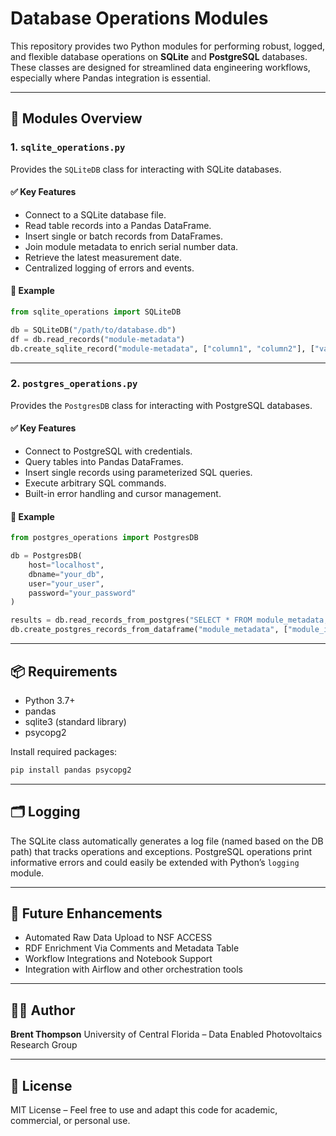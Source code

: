 
# Database Operations Modules

This repository provides two Python modules for performing robust, logged, and flexible database operations on **SQLite** and **PostgreSQL** databases. These classes are designed for streamlined data engineering workflows, especially where Pandas integration is essential.

---

## 📁 Modules Overview

### 1. `sqlite_operations.py`

Provides the `SQLiteDB` class for interacting with SQLite databases.

#### ✅ Key Features

* Connect to a SQLite database file.
* Read table records into a Pandas DataFrame.
* Insert single or batch records from DataFrames.
* Join module metadata to enrich serial number data.
* Retrieve the latest measurement date.
* Centralized logging of errors and events.

#### 📌 Example

```python
from sqlite_operations import SQLiteDB

db = SQLiteDB("/path/to/database.db")
df = db.read_records("module-metadata")
db.create_sqlite_record("module-metadata", ["column1", "column2"], ["value1", "value2"])
```

---

### 2. `postgres_operations.py`

Provides the `PostgresDB` class for interacting with PostgreSQL databases.

#### ✅ Key Features

* Connect to PostgreSQL with credentials.
* Query tables into Pandas DataFrames.
* Insert single records using parameterized SQL queries.
* Execute arbitrary SQL commands.
* Built-in error handling and cursor management.

#### 📌 Example

```python
from postgres_operations import PostgresDB

db = PostgresDB(
    host="localhost",
    dbname="your_db",
    user="your_user",
    password="your_password"
)

results = db.read_records_from_postgres("SELECT * FROM module_metadata;")
db.create_postgres_records_from_dataframe("module_metadata", ["module_id", "make"], ["123", "ABC Solar"])
```

---

## 📦 Requirements

* Python 3.7+
* pandas
* sqlite3 (standard library)
* psycopg2

Install required packages:

```bash
pip install pandas psycopg2
```

---

## 🗂️ Logging

The SQLite class automatically generates a log file (named based on the DB path) that tracks operations and exceptions. PostgreSQL operations print informative errors and could easily be extended with Python’s `logging` module.

---

## 🚀 Future Enhancements

* Automated Raw Data Upload to NSF ACCESS
* RDF Enrichment Via Comments and Metadata Table
* Workflow Integrations and Notebook Support
* Integration with Airflow and other orchestration tools

---

## 🧑‍💻 Author

**Brent Thompson**
University of Central Florida – Data Enabled Photovoltaics Research Group

---

## 📃 License

MIT License – Feel free to use and adapt this code for academic, commercial, or personal use.
